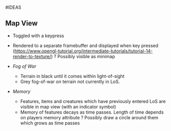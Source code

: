 #IDEAS



## Map View
* Toggled with a keypress
* Rendered to a separate framebuffer and displayed when key pressed
  (https://www.opengl-tutorial.org/intermediate-tutorials/tutorial-14-render-to-texture/)
? Possibly visible as minimap

* *Fog of War*
    - Terrain in black until it comes within light-of-sight
    - Grey fog-of-war on terrain not currently in LoS.


* *Memory*
    - Features, items and creatures which have previously entered LoS are 
      visible in map view (with an indicator symbol)
    - Memory of features decays as time passes. Length of time depends on
      players memory attribute
        ? Possibly draw a circle around them which grows as time passes

